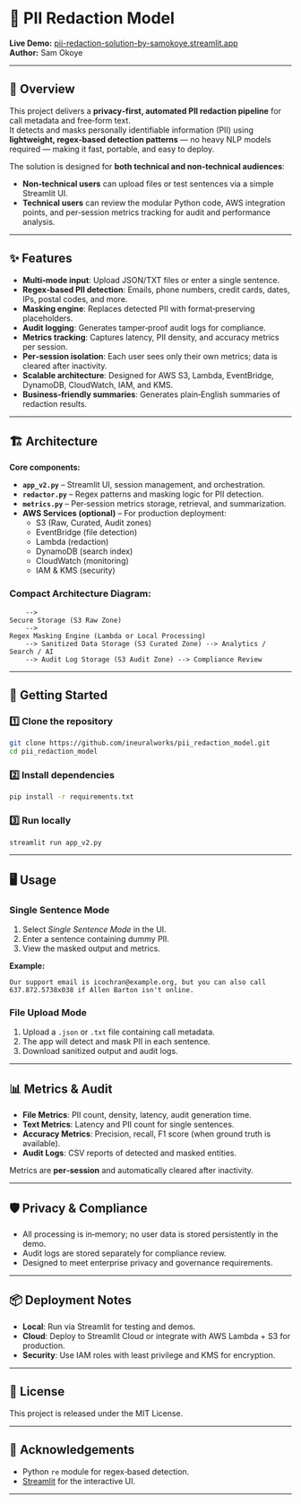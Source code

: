 # 📁 PII Redaction Model

**Live Demo:** [pii-redaction-solution-by-samokoye.streamlit.app](https://pii-redaction-solution-by-samokoye.streamlit.app)  
**Author:** Sam Okoye

---

## 📌 Overview
This project delivers a **privacy‑first, automated PII redaction pipeline** for call metadata and free‑form text.  
It detects and masks personally identifiable information (PII) using **lightweight, regex‑based detection patterns** — no heavy NLP models required — making it fast, portable, and easy to deploy.

The solution is designed for **both technical and non‑technical audiences**:
- **Non‑technical users** can upload files or test sentences via a simple Streamlit UI.
- **Technical users** can review the modular Python code, AWS integration points, and per‑session metrics tracking for audit and performance analysis.

---

## ✨ Features
- **Multi‑mode input**: Upload JSON/TXT files or enter a single sentence.
- **Regex‑based PII detection**: Emails, phone numbers, credit cards, dates, IPs, postal codes, and more.
- **Masking engine**: Replaces detected PII with format‑preserving placeholders.
- **Audit logging**: Generates tamper‑proof audit logs for compliance.
- **Metrics tracking**: Captures latency, PII density, and accuracy metrics per session.
- **Per‑session isolation**: Each user sees only their own metrics; data is cleared after inactivity.
- **Scalable architecture**: Designed for AWS S3, Lambda, EventBridge, DynamoDB, CloudWatch, IAM, and KMS.
- **Business‑friendly summaries**: Generates plain‑English summaries of redaction results.

---

## 🏗️ Architecture
**Core components:**
- **`app_v2.py`** – Streamlit UI, session management, and orchestration.
- **`redactor.py`** – Regex patterns and masking logic for PII detection.
- **`metrics.py`** – Per‑session metrics storage, retrieval, and summarization.
- **AWS Services (optional)** – For production deployment:  
  - S3 (Raw, Curated, Audit zones)  
  - EventBridge (file detection)  
  - Lambda (redaction)  
  - DynamoDB (search index)  
  - CloudWatch (monitoring)  
  - IAM & KMS (security)

### Compact Architecture Diagram:
```User Upload (JSON/TXT or Single Sentence)
    -->
Secure Storage (S3 Raw Zone)
    -->
Regex Masking Engine (Lambda or Local Processing)
    --> Sanitized Data Storage (S3 Curated Zone) --> Analytics / Search / AI
    --> Audit Log Storage (S3 Audit Zone) --> Compliance Review
```
---

## 🚀 Getting Started

### 1️⃣ Clone the repository
```bash
git clone https://github.com/ineuralworks/pii_redaction_model.git
cd pii_redaction_model
```

### 2️⃣ Install dependencies
```bash
pip install -r requirements.txt
```

### 3️⃣ Run locally
```bash
streamlit run app_v2.py
```

---

## 🖥️ Usage

### **Single Sentence Mode**
1. Select *Single Sentence Mode* in the UI.
2. Enter a sentence containing dummy PII.
3. View the masked output and metrics.

**Example:**
```
Our support email is icochran@example.org, but you can also call 637.872.5738x038 if Allen Barton isn't online.
```

### **File Upload Mode**
1. Upload a `.json` or `.txt` file containing call metadata.
2. The app will detect and mask PII in each sentence.
3. Download sanitized output and audit logs.

---

## 📊 Metrics & Audit
- **File Metrics**: PII count, density, latency, audit generation time.
- **Text Metrics**: Latency and PII count for single sentences.
- **Accuracy Metrics**: Precision, recall, F1 score (when ground truth is available).
- **Audit Logs**: CSV reports of detected and masked entities.

Metrics are **per‑session** and automatically cleared after inactivity.

---

## 🛡️ Privacy & Compliance
- All processing is in‑memory; no user data is stored persistently in the demo.
- Audit logs are stored separately for compliance review.
- Designed to meet enterprise privacy and governance requirements.

---

## 📦 Deployment Notes
- **Local**: Run via Streamlit for testing and demos.
- **Cloud**: Deploy to Streamlit Cloud or integrate with AWS Lambda + S3 for production.
- **Security**: Use IAM roles with least privilege and KMS for encryption.

---

## 📜 License
This project is released under the MIT License.

---

## 🙌 Acknowledgements
- Python `re` module for regex‑based detection.
- [Streamlit](https://streamlit.io/) for the interactive UI.

---
